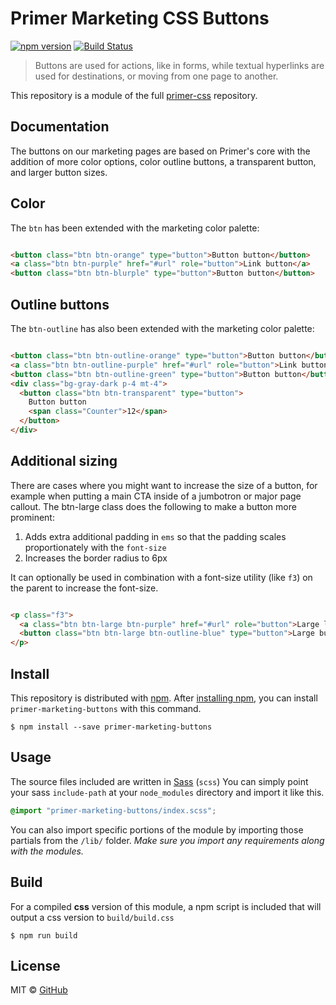 # Primer Marketing CSS Buttons

[![npm version](http://img.shields.io/npm/v/primer-marketing-buttons.svg)](https://www.npmjs.org/package/primer-marketing-buttons)
[![Build Status](https://travis-ci.org/primer/primer-css.svg?branch=master)](https://travis-ci.org/primer/primer-css)

> Buttons are used for actions, like in forms, while textual hyperlinks are used for destinations, or moving from one page to another.

This repository is a module of the full [primer-css][primer] repository.

## Documentation

<!-- %docs
title: Marketing Buttons
status: New Release
-->

The buttons on our marketing pages are based on Primer's core with the addition of more color options, color outline buttons, a transparent button, and larger button sizes.


## Color

The `btn` has been extended with the marketing color palette:

```html

<button class="btn btn-orange" type="button">Button button</button>
<a class="btn btn-purple" href="#url" role="button">Link button</a>
<button class="btn btn-blurple" type="button">Button button</button>

```

## Outline buttons

The `btn-outline` has also been extended with the marketing color palette:

```html

<button class="btn btn-outline-orange" type="button">Button button</button>
<a class="btn btn-outline-purple" href="#url" role="button">Link button</a>
<button class="btn btn-outline-green" type="button">Button button</button>
<div class="bg-gray-dark p-4 mt-4">
  <button class="btn btn-transparent" type="button">
    Button button
    <span class="Counter">12</span>
  </button>
</div>

```

## Additional sizing
There are cases where you might want to increase the size of a button, for example when putting a main CTA inside of a jumbotron or major page callout. The btn-large class does the following to make a button more prominent:

1. Adds extra additional padding in `ems` so that the padding scales proportionately with the `font-size`
2. Increases the border radius to 6px

It can optionally be used in combination with a font-size utility (like `f3`) on the parent to increase the font-size.

```html

<p class="f3">
  <a class="btn btn-large btn-purple" href="#url" role="button">Large link button</a>
  <button class="btn btn-large btn-outline-blue" type="button">Large button button</button>
</p>

```

<!-- %enddocs -->

## Install

This repository is distributed with [npm][npm]. After [installing npm][install-npm], you can install `primer-marketing-buttons` with this command.

```
$ npm install --save primer-marketing-buttons
```

## Usage

The source files included are written in [Sass][sass] (`scss`) You can simply point your sass `include-path` at your `node_modules` directory and import it like this.

```scss
@import "primer-marketing-buttons/index.scss";
```

You can also import specific portions of the module by importing those partials from the `/lib/` folder. _Make sure you import any requirements along with the modules._

## Build

For a compiled **css** version of this module, a npm script is included that will output a css version to `build/build.css`

```
$ npm run build
```

## License

MIT &copy; [GitHub](https://github.com/)

[primer]: https://github.com/primer/primer
[primer-support]: https://github.com/primer/primer-support
[support]: https://github.com/primer/primer-support
[docs]: http://primercss.io/
[npm]: https://www.npmjs.com/
[install-npm]: https://docs.npmjs.com/getting-started/installing-node
[sass]: http://sass-lang.com/

